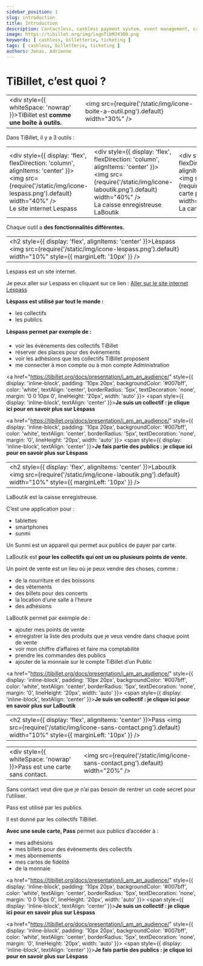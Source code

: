 ```yaml
---
sidebar_position: 1
slug: introduction
title: Introduction
description: Contactless, cashless payment system, event management, catering management, community involvement and online ticket purchasing ... but that's not all!
image: https://tibillet.org/img/logoTibMJ4300.png
keywords: [ cashless, billetterie, ticketing ]
tags: [ cashless, billetterie, ticketing ]
authors: Jonas, Adrienne
---
```


#  TiBillet, c’est quoi ?


|                                                 |                              |
|-------------------------------------------------|------------------------------|
| <div style={{ whiteSpace: 'nowrap' }}>TiBillet est <strong>comme une boîte à outils.</strong></div> | <img src={require('/static/img/icone-boite-a-outil.png').default} width="30%" /> |


Dans TiBillet, il y a 3 outils :

|                                                 |                                                 |                                                 |
|-------------------------------------------------|-------------------------------------------------|-------------------------------------------------|
| <div style={{ display: 'flex', flexDirection: 'column', alignItems: 'center' }}><img src={require('/static/img/icone-lespass.png').default} width="40%" /><br/> Le site internet Lespass</div> | <div style={{ display: 'flex', flexDirection: 'column', alignItems: 'center' }}><img src={require('/static/img/icone-laboutik.png').default} width="40%" /><br/> La caisse enregistreuse LaBoutik</div> | <div style={{ display: 'flex', flexDirection: 'column', alignItems: 'center' }}><img src={require('/static/img/icone-carte pass.png').default} width="40%" /><br/> La carte sans contact Pass</div> |


Chaque outil a **des fonctionnalités différentes.**


|                                                 |                                                 |
|-------------------------------------------------|-------------------------------------------------|
| <h2 style={{ display: 'flex', alignItems: 'center' }}>Lèspass <img src={require('/static/img/icone-lespass.png').default} width="10%" style={{ marginLeft: '10px' }} /></h2> | 



Lespass est un site internet.

Je peux aller sur Lespass en cliquant sur ce lien : [Aller sur le site internet Lespass](https://lespass.demo.tibillet.org/)

**Lèspass est utilisé par tout le monde :**
- les collectifs
- les publics

**Lèspass permet par exemple de :**

- voir les évènements des collectifs TiBillet
- réserver des places pour des évènements
- voir les adhésions que les collectifs TiBillet proposent
- me connecter à mon compte ou à mon compte Administration


<a href="https://tibillet.org/docs/presentation/i_am_an_audience/" style={{ display: 'inline-block', padding: '10px 20px', backgroundColor: '#007bff', color: 'white', textAlign: 'center', borderRadius: '5px', textDecoration: 'none', margin: '0 0 10px 0', lineHeight: '20px', width: 'auto' }}>
  <span style={{ display: 'inline-block', textAlign: 'center' }}><strong>Je suis un collectif : je clique ici pour en savoir plus sur Lèspass</strong></span>
</a>


<a href="https://tibillet.org/docs/presentation/i_am_an_audience/" style={{ display: 'inline-block', padding: '10px 20px', backgroundColor: '#007bff', color: 'white', textAlign: 'center', borderRadius: '5px', textDecoration: 'none', margin: '0', lineHeight: '20px', width: 'auto' }}>
  <span style={{ display: 'inline-block', textAlign: 'center' }}><strong>Je fais partie des publics : je clique ici pour en savoir plus sur Lèspass</strong></span>
</a>



|                                                 |                                                 |
|-------------------------------------------------|-------------------------------------------------|
| <h2 style={{ display: 'flex', alignItems: 'center' }}>Laboutik <img src={require('/static/img/icone-laboutik.png').default} width="10%" style={{ marginLeft: '10px' }} /></h2> | 


LaBoutik est la caisse enregistreuse.

C’est une application pour : 

- tablettes
- smartphones
- sunmi

Un Sunmi est un appareil qui permet aux publics de payer par carte.


LaBoutik est **pour les collectifs qui ont un ou plusieurs points de vente.**


Un point de vente est un lieu où je peux vendre des choses, comme :

- de la nourriture et des boissons
- des vêtements
- des billets pour des concerts
- la location d’une salle à l’heure
- des adhésions

LaBoutik permet par exemple de :

- ajouter mes points de vente
- enregistrer la liste des produits que je veux vendre dans chaque point de vente
- voir mon chiffre d’affaires et faire ma comptabilité
- prendre les commandes des publics
- ajouter de la monnaie sur le compte TiBillet d’un Public


<a href="https://tibillet.org/docs/presentation/i_am_an_audience/" style={{ display: 'inline-block', padding: '10px 20px', backgroundColor: '#007bff', color: 'white', textAlign: 'center', borderRadius: '5px', textDecoration: 'none', margin: '0', lineHeight: '20px', width: 'auto' }}>
  <span style={{ display: 'inline-block', textAlign: 'center' }}><strong>Je suis un collectif : je clique ici pour en savoir plus sur LaBoutik</strong></span>
</a>


|                                                 |                                                 |
|-------------------------------------------------|-------------------------------------------------|
| <h2 style={{ display: 'flex', alignItems: 'center' }}>Pass <img src={require('/static/img/icone-sans-contact.png').default} width="10%" style={{ marginLeft: '10px' }} /></h2> | 


|                                                 |                              |
|-------------------------------------------------|------------------------------|
| <div style={{ whiteSpace: 'nowrap' }}>Pass est une carte sans contact.</div> | <img src={require('/static/img/icone-sans-contact.png').default} width="20%" /> |


Sans contact veut dire que je n’ai pas besoin de rentrer un code secret pour l’utiliser.

Pass est utilisé par les publics.

Il est donné par les collectifs TiBillet.

**Avec une seule carte, Pass** permet aux publics d’accéder à :

- mes adhésions
- mes billets pour des évènements des collectifs
- mes abonnements
- mes cartes de fidélité
- de la monnaie

<a href="https://tibillet.org/docs/presentation/i_am_an_audience/" style={{ display: 'inline-block', padding: '10px 20px', backgroundColor: '#007bff', color: 'white', textAlign: 'center', borderRadius: '5px', textDecoration: 'none', margin: '0 0 10px 0', lineHeight: '20px', width: 'auto' }}>
  <span style={{ display: 'inline-block', textAlign: 'center' }}><strong>Je suis un collectif : je clique ici pour en savoir plus sur Lèspass</strong></span>
</a>


<a href="https://tibillet.org/docs/presentation/i_am_an_audience/" style={{ display: 'inline-block', padding: '10px 20px', backgroundColor: '#007bff', color: 'white', textAlign: 'center', borderRadius: '5px', textDecoration: 'none', margin: '0', lineHeight: '20px', width: 'auto' }}>
  <span style={{ display: 'inline-block', textAlign: 'center' }}><strong>Je fais partie des publics : je clique ici pour en savoir plus sur Lèspass</strong></span>
</a>
